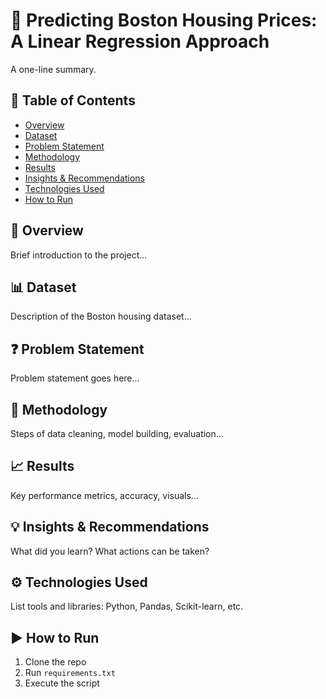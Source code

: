# 📌 Predicting Boston Housing Prices: A Linear Regression Approach

A one-line summary.

## 📂 Table of Contents
- [Overview](#overview)
- [Dataset](#dataset)
- [Problem Statement](#problem-statement)
- [Methodology](#methodology)
- [Results](#results)
- [Insights & Recommendations](#insights--recommendations)
- [Technologies Used](#technologies-used)
- [How to Run](#how-to-run)

## 🧠 Overview

Brief introduction to the project...

## 📊 Dataset

Description of the Boston housing dataset...

## ❓ Problem Statement

Problem statement goes here...

## 🔎 Methodology

Steps of data cleaning, model building, evaluation...

## 📈 Results

Key performance metrics, accuracy, visuals...

## 💡 Insights & Recommendations

What did you learn? What actions can be taken?

## ⚙️ Technologies Used

List tools and libraries: Python, Pandas, Scikit-learn, etc.

## ▶️ How to Run

1. Clone the repo
2. Run `requirements.txt`
3. Execute the script
